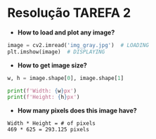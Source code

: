 # Resolução TAREFA 2

- **How to load and plot any image?**
```python
image = cv2.imread('img_gray.jpg')  # LOADING
plt.imshow(image)  # DISPLAYING
```
- **How to get image size?**
```python
w, h = image.shape[0], image.shape[1]

print(f'Width: {w}px')
print(f'Height: {h}px')
```
- **How many pixels does this image have?**
```
Width * Height = # of pixels
469 * 625 = 293.125 pixels
```
  
